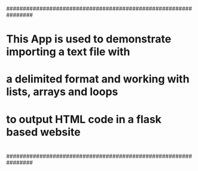 ################################################################
#
#	This App is used to demonstrate importing a text file with 
#	a delimited format and working with lists, arrays and loops 
#	to output HTML code in a flask based website
#
################################################################